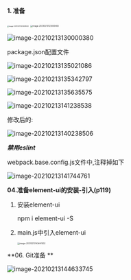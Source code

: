 **1. 准备**

<img src="C:\Users\Administrator\AppData\Roaming\Typora\typora-user-images\image-20210213123458632.png" alt="image-20210213123458632" style="zoom: 25%;" />

<img src="C:\Users\Administrator\AppData\Roaming\Typora\typora-user-images\image-20210213123930483.png" alt="image-20210213123930483" style="zoom:33%;" />





![image-20210213130000380](C:\Users\Administrator\AppData\Roaming\Typora\typora-user-images\image-20210213130000380.png)



package.json配置文件

![image-20210213135021086](C:\Users\Administrator\AppData\Roaming\Typora\typora-user-images\image-20210213135021086.png)

![image-20210213135342797](C:\Users\Administrator\AppData\Roaming\Typora\typora-user-images\image-20210213135342797.png)

![image-20210213135635575](C:\Users\Administrator\AppData\Roaming\Typora\typora-user-images\image-20210213135635575.png)

![image-20210213141238538](C:\Users\Administrator\AppData\Roaming\Typora\typora-user-images\image-20210213141238538.png)

修改后的:

![image-20210213140238506](C:\Users\Administrator\AppData\Roaming\Typora\typora-user-images\image-20210213140238506.png)



***禁用eslint***

webpack.base.config.js文件中,注释掉如下

![image-20210213141744761](C:\Users\Administrator\AppData\Roaming\Typora\typora-user-images\image-20210213141744761.png)



**04.准备element-ui的安装-引入(p119)**

1. 安装element-ui

   npm i element-ui -S

2. main.js中引入element-ui

   <img src="C:\Users\Administrator\AppData\Roaming\Typora\typora-user-images\image-20210213143441932.png" alt="image-20210213143441932" style="zoom:33%;" />

**06. Git准备 **

![image-20210213144633745](C:\Users\Administrator\AppData\Roaming\Typora\typora-user-images\image-20210213144633745.png)